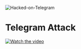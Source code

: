 ![Hacked-on-Telegram](https://user-images.githubusercontent.com/49060449/179616521-fb7d9205-e396-4163-95b6-195709e411d8.jpg)
# Telegram Attack 
[![Watch the video](https://img.youtube.com/vi/NZV3o88BjcI/default.jpg)](https://youtu.be/NZV3o88BjcI)
